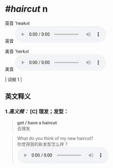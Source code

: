 # ***\#haircut*** n
英音 'heəkʌt  
英音
<audio src="./media/haircut-B.aac" controls="controls"></audio>

美音 'herkʌt  
美音
<audio src="./media/haircut.aac" controls="controls"></audio>



| 词频 1 |  

英文释义
---
### 1.*高义频：* **[C] 理发；发型：**  

 > **get / have a haircut**  
 > 去理发    

 > What do you think of my new haircut?  
 > 你觉得我的新发型怎么样？    
<audio src="./media/haircut-517_AAC.aac" controls="controls"></audio>


